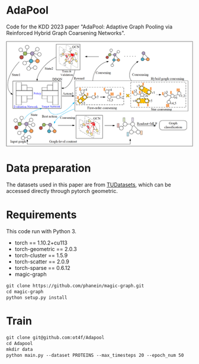 # AdaPool
Code for the KDD 2023 paper "AdaPool: Adaptive Graph Pooling via Reinforced Hybrid Graph
Coarsening Networks".

![](pics/adapool.png)
# Data preparation
The datasets used in this paper are from [TUDatasets](https://chrsmrrs.github.io/datasets/docs/datasets/), which can be accessed directly through pytorch geometric.
# Requirements
This code run with Python 3. 
- torch == 1.10.2+cu113
- torch-geometric == 2.0.3
- torch-cluster == 1.5.9
- torch-scatter == 2.0.9
- torch-sparse == 0.6.12
- magic-graph
```
git clone https://github.com/phanein/magic-graph.git
cd magic-graph
python setup.py install
```
# Train
```
git clone git@github.com:ot4f/Adapool
cd Adapool
mkdir data
python main.py --dataset PROTEINS --max_timesteps 20 --epoch_num 50
```